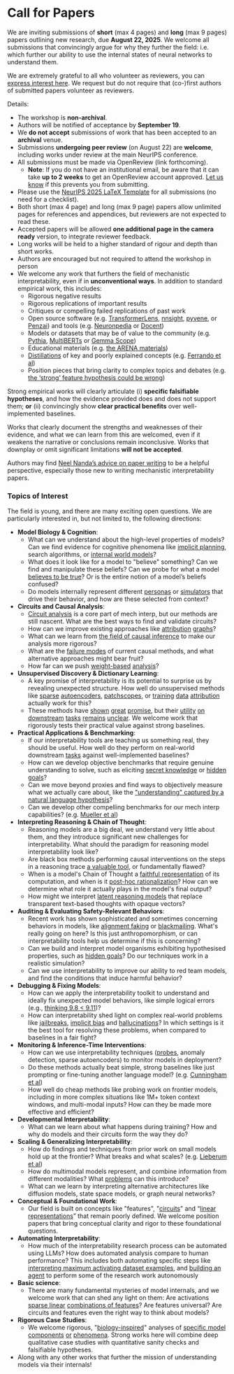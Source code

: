 # Call for Papers
We are inviting submissions of **short** (max 4 pages) and **long** (max 9 pages) papers outlining new research, due **August 22, 2025**. We welcome all submissions that convincingly argue for why they further the field: i.e. which further our ability to use the internal states of neural networks to understand them. 

We are extremely grateful to all who volunteer as reviewers, you can [express interest here](https://www.google.com/url?q=https://docs.google.com/forms/d/e/1FAIpQLSdiw1SJllzoTz_nqzDTzTOGb9DV3W_truQyh-WvYj_QGIi7Mg/viewform?usp%3Ddialog&sa=D&source=editors&ust=1753704446204227&usg=AOvVaw30O5u0BIdn6xVMt0ttRZ70). We request but do not require that (co-)first authors of submitted papers volunteer as reviewers. 

Details: 
* The workshop is **non-archival**.
* Authors will be notified of acceptance by **September 19**.
* We **do not accept** submissions of work that has been accepted to an **archival** venue.
* Submissions **undergoing peer review** (on August 22) are **welcome**, including works under review at the main NeurIPS conference.
* All submissions must be made via OpenReview (link forthcoming).
  * **Note**: If you do not have an institutional email, be aware that it can take **up to 2 weeks** to get an OpenReview account approved. [Let us know](mailto:neurips2025@mechinterpworkshop.com) if this prevents you from submitting.
* Please use the [NeurIPS 2025 LaTeX Template](https://www.google.com/url?q=https://media.neurips.cc/Conferences/NeurIPS2025/Styles.zip&sa=D&source=editors&ust=1753704446205441&usg=AOvVaw3T_ywGyGE_56pWI-Ftzw_l) for all submissions (no need for a checklist).
* Both short (max 4 page) and long (max 9 page) papers allow unlimited pages for references and appendices, but reviewers are not expected to read these.
* Accepted papers will be allowed **one additional page in the camera ready** version, to integrate reviewer feedback.
* Long works will be held to a higher standard of rigour and depth than short works.
* Authors are encouraged but not required to attend the workshop in person
* We welcome any work that furthers the field of mechanistic interpretability, even if in **unconventional ways**. In addition to standard empirical work, this includes:
  * Rigorous negative results
  * Rigorous replications of important results
  * Critiques or compelling failed replications of past work
  * Open source software (e.g. [TransformerLens](https://www.google.com/url?q=https://github.com/neelnanda-io/TransformerLens&sa=D&source=editors&ust=1753704446206451&usg=AOvVaw0R0pFk829bn8O7ndeUXyjY), [nnsight](https://www.google.com/url?q=https://github.com/ndif-team/nnsight&sa=D&source=editors&ust=1753704446206512&usg=AOvVaw3CmkpmSjH4jPH6xugDTVEP), [pyvene](https://www.google.com/url?q=https://github.com/stanfordnlp/pyvene/tree/main/pyvene/models/mlp&sa=D&source=editors&ust=1753704446206580&usg=AOvVaw2eDBmHI-RKYmEcmmytoLEa), or [Penzai](https://www.google.com/url?q=https://github.com/google-deepmind/penzai&sa=D&source=editors&ust=1753704446206650&usg=AOvVaw0p1VHobhniCLcUo5nanXgM)) and tools (e.g. [Neuronpedia](https://www.google.com/url?q=http://neuronpedia.org&sa=D&source=editors&ust=1753704446206730&usg=AOvVaw1qGaGvLvQGV0IEZeo37ftU) or [Docent](https://www.google.com/url?q=https://transluce.org/introducing-docent&sa=D&source=editors&ust=1753704446206800&usg=AOvVaw3tbdvAqyax6VIk9EO2PxjT))
  * Models or datasets that may be of value to the community (e.g. [Pythia](https://www.google.com/url?q=https://arxiv.org/abs/2304.01373&sa=D&source=editors&ust=1753704446206930&usg=AOvVaw1k9PHR1XQHOd7R6X5wQEYd), [MultiBERTs](https://www.google.com/url?q=https://arxiv.org/abs/2106.16163&sa=D&source=editors&ust=1753704446206985&usg=AOvVaw23QHb-AcIVOgHGKL0i4tIe) or [Gemma Scope](https://www.google.com/url?q=https://arxiv.org/abs/2408.05147&sa=D&source=editors&ust=1753704446207042&usg=AOvVaw0n8uIPpGA_c8dLV8NiNuwG))
  * Educational materials (e.g. [the ARENA materials](https://www.google.com/url?q=https://arena3-chapter1-transformer-interp.streamlit.app/&sa=D&source=editors&ust=1753704446207181&usg=AOvVaw3o3mn1Nt0KlHJFELRhGIXs))
  * [Distillations](https://www.google.com/url?q=https://distill.pub/2017/research-debt/&sa=D&source=editors&ust=1753704446207267&usg=AOvVaw3q1WS5WgumsZ1F4OCf26o1) of key and poorly explained concepts (e.g. [Ferrando et al](https://www.google.com/url?q=https://arxiv.org/abs/2405.00208&sa=D&source=editors&ust=1753704446207374&usg=AOvVaw2W7TmgXyXnkXcYTuPi9nWl))
  * Position pieces that bring clarity to complex topics and debates (e.g. [the ‘strong’ feature hypothesis could be wrong](https://www.google.com/url?q=https://www.alignmentforum.org/posts/tojtPCCRpKLSHBdpn/the-strong-feature-hypothesis-could-be-wrong&sa=D&source=editors&ust=1753704446207577&usg=AOvVaw1trwHrUcm0bx4RiZCnWiky))

Strong empirical works will clearly articulate (i) **specific falsifiable hypotheses**, and how the evidence provided does and does not support them; **or** (ii) convincingly show **clear practical benefits** over well-implemented baselines. 

Works that clearly document the strengths and weaknesses of their evidence, and what we can learn from this are welcomed, even if it weakens the narrative or conclusions remain inconclusive. Works that downplay or omit significant limitations **will not be accepted**. 

Authors may find [Neel Nanda’s advice on paper writing](https://www.google.com/url?q=https://www.alignmentforum.org/posts/eJGptPbbFPZGLpjsp/highly-opinionated-advice-on-how-to-write-ml-papers&sa=D&source=editors&ust=1753704446208383&usg=AOvVaw2lJ-jpT2JPJ_MEOu7TVaMZ) to be a helpful perspective, especially those new to writing mechanistic interpretability papers. 
### Topics of Interest
The field is young, and there are many exciting open questions. We are particularly interested in, but not limited to, the following directions: 
* **Model Biology & Cognition**:
  * What can we understand about the high-level properties of models? Can we find evidence for cognitive phenomena like [implicit planning](https://www.google.com/url?q=https://transformer-circuits.pub/2025/attribution-graphs/biology.html%23dives-poems&sa=D&source=editors&ust=1753704446208947&usg=AOvVaw1X046QTbjyEHbn7gEKSnnC), search algorithms, or [internal world models](https://www.google.com/url?q=https://arxiv.org/abs/2210.13382&sa=D&source=editors&ust=1753704446209047&usg=AOvVaw1bY7JmkHaA7y_iLongKqIe)?
  * What does it look like for a model to "believe" something? Can we find and manipulate these beliefs? Can we probe for what a model [believes to be true](https://www.google.com/url?q=https://arxiv.org/abs/2310.06824&sa=D&source=editors&ust=1753704446209253&usg=AOvVaw3QRZOx5jC7By5kOTIvdLap)? Or is the entire notion of a model’s beliefs confused?
  * Do models internally represent different [personas](https://www.google.com/url?q=https://arxiv.org/abs/2406.12094&sa=D&source=editors&ust=1753704446209416&usg=AOvVaw0CFazLCxHGA548r2ZVJ1NW) or [simulators](https://www.google.com/url?q=https://www.nature.com/articles/s41586-023-06647-8&sa=D&source=editors&ust=1753704446209483&usg=AOvVaw2SfKp41LeBF5ZA4uAxvaag) that drive their behavior, and how are these selected from context?
* **Circuits and Causal Analysis**:
  * [Circuit analysis](https://www.google.com/url?q=https://distill.pub/2020/circuits/zoom-in/&sa=D&source=editors&ust=1753704446209690&usg=AOvVaw1r-LSqNbKH-RCxg0_un9cZ) is a core part of mech interp, but our methods are still nascent. What are the best ways to find and validate circuits?
  * How can we improve existing approaches like [attribution](https://www.google.com/url?q=https://arxiv.org/abs/2406.11944&sa=D&source=editors&ust=1753704446209913&usg=AOvVaw103Abd24tBd6tX8w_-Ci9-) [graphs](https://www.google.com/url?q=https://transformer-circuits.pub/2025/attribution-graphs/methods.html&sa=D&source=editors&ust=1753704446209981&usg=AOvVaw2TicYlNDPXk7pWJYxYaRYO)?
  * What can we learn from [the field of causal inference](https://www.google.com/url?q=https://arxiv.org/abs/2407.04690&sa=D&source=editors&ust=1753704446210117&usg=AOvVaw2NOqVrEd0dHCoNW_OOP0jS) to make our analysis more rigorous?
  * What are the [failure modes](https://www.google.com/url?q=https://arxiv.org/abs/2307.15771&sa=D&source=editors&ust=1753704446210244&usg=AOvVaw0LXqORpxqQ_1xPpVs_nLVU) of current causal methods, and what alternative approaches might bear fruit?
  * How far can we push [weight-based](https://www.google.com/url?q=https://arxiv.org/abs/2301.05217&sa=D&source=editors&ust=1753704446210407&usg=AOvVaw2bKku26CeCeVbFpjQ68mIj) [analysis](https://www.google.com/url?q=https://arxiv.org/abs/2410.08417&sa=D&source=editors&ust=1753704446210465&usg=AOvVaw1lQXP_RpbqmT-7bAbZCXbm)?
* **Unsupervised Discovery & Dictionary Learning**:
  * A key promise of interpretability is its potential to surprise us by revealing unexpected structure. How well do unsupervised methods like [sparse](https://www.google.com/url?q=https://arxiv.org/abs/2103.15949&sa=D&source=editors&ust=1753704446210748&usg=AOvVaw2BeDYUI9QdOUznPyciKstB) [autoencoders](https://www.google.com/url?q=https://transformer-circuits.pub/2023/monosemantic-features&sa=D&source=editors&ust=1753704446210820&usg=AOvVaw2V1hD6mcjc3J7XUrmTOb6p), [patch](https://www.google.com/url?q=https://arxiv.org/abs/2401.06102&sa=D&source=editors&ust=1753704446210872&usg=AOvVaw2PisMi_J3-WxDUJPbhGzN-)[scopes](https://www.google.com/url?q=https://arxiv.org/abs/2403.10949v2&sa=D&source=editors&ust=1753704446210913&usg=AOvVaw0MGOXe997h1BWXXpqqyXOw), or [training](https://www.google.com/url?q=https://proceedings.mlr.press/v70/koh17a?ref%3Dhttps://githubhelp.com&sa=D&source=editors&ust=1753704446210985&usg=AOvVaw3pakghhEC_pfVAbzsLLfBt) [data](https://www.google.com/url?q=https://arxiv.org/abs/2308.03296&sa=D&source=editors&ust=1753704446211042&usg=AOvVaw2BxOsX-dn-wr6aLqYIQW8J) [attribution](https://www.google.com/url?q=https://arxiv.org/abs/2205.11482&sa=D&source=editors&ust=1753704446211104&usg=AOvVaw2RQuGLdGjQo7Q5T3jbFKPS) actually work for this?
  * These methods have [shown](https://www.google.com/url?q=https://transformer-circuits.pub/2024/scaling-monosemanticity/index.html&sa=D&source=editors&ust=1753704446211240&usg=AOvVaw1HcnlqHtRzGyJjPNUInwaY) [great](https://www.google.com/url?q=https://transformer-circuits.pub/2025/attribution-graphs/biology.html&sa=D&source=editors&ust=1753704446211309&usg=AOvVaw0EnhAtfnXxQJ3VvTDg7Ko5) [promise](https://www.google.com/url?q=https://arxiv.org/abs/2503.10965&sa=D&source=editors&ust=1753704446211364&usg=AOvVaw0LEKzZ8hO_0Ah-yueCLsIm), but their [utility](https://www.google.com/url?q=https://arxiv.org/abs/2502.16681&sa=D&source=editors&ust=1753704446211430&usg=AOvVaw2gM3yx3K-FCDb9L68e488-) [on](https://www.google.com/url?q=https://www.tilderesearch.com/blog/sieve&sa=D&source=editors&ust=1753704446211483&usg=AOvVaw3tP8lu5iTK9uBRKwL17fuF) [downstream](https://www.google.com/url?q=https://arxiv.org/abs/2501.17148&sa=D&source=editors&ust=1753704446211537&usg=AOvVaw1dkARg1wC8Id0uXQ70JmU2) [tasks](https://www.google.com/url?q=https://transformer-circuits.pub/2024/features-as-classifiers/index.html&sa=D&source=editors&ust=1753704446211605&usg=AOvVaw2Z31rW9aJSZ07FYnlDuU6n) [remains](https://www.google.com/url?q=https://arxiv.org/abs/2502.04382&sa=D&source=editors&ust=1753704446211658&usg=AOvVaw2IhrTS_xodibzQfQJEE_tu) [unclear](https://www.google.com/url?q=https://www.alignmentforum.org/posts/4uXCAJNuPKtKBsi28/negative-results-for-saes-on-downstream-tasks&sa=D&source=editors&ust=1753704446211740&usg=AOvVaw3jSOwQiydFW4Fj04xlZKgj). We welcome work that rigorously tests their practical value against strong baselines.
* **Practical Applications & Benchmarking**:
  * If our interpretability tools are teaching us something real, they should be useful. How well do they perform on real-world downstream [tasks](https://www.google.com/url?q=https://www.lesswrong.com/posts/wGRnzCFcowRCrpX4Y/downstream-applications-as-validation-of-interpretability&sa=D&source=editors&ust=1753704446212121&usg=AOvVaw0bgSq6BRxH9ACalfb6L_TR) against well-implemented baselines?
  * How can we develop objective benchmarks that require genuine understanding to solve, such as eliciting [secret knowledge](https://www.google.com/url?q=https://arxiv.org/abs/2505.14352&sa=D&source=editors&ust=1753704446212328&usg=AOvVaw3_Fqo47TypCSkQHB9DgWq4) or [hidden goals](https://www.google.com/url?q=https://arxiv.org/abs/2503.10965&sa=D&source=editors&ust=1753704446212388&usg=AOvVaw2XWLzrJe4Kc0JB_VMdpjA7)?
  * Can we move beyond proxies and find ways to objectively measure what we actually care about, like the ["understanding" captured by a natural language hypothesis](https://www.google.com/url?q=https://arxiv.org/abs/2502.04382&sa=D&source=editors&ust=1753704446212597&usg=AOvVaw0lLMTw2kczJvYd2JyuW1C0)?
  * Can we develop other compelling benchmarks for our mech interp capabilities? (e.g. [Mueller et al](https://www.google.com/url?q=https://arxiv.org/abs/2504.13151&sa=D&source=editors&ust=1753704446212751&usg=AOvVaw20xmkTQ3E7KCV8Pvc8YvhX))
* **Interpreting Reasoning & Chain of Thought**:
  * Reasoning models are a big deal, we understand very little about them, and they introduce significant new challenges for interpretability. What should the paradigm for reasoning model interpretability look like?
  * Are black box methods performing causal interventions on the steps in a reasoning trace [a valuable tool](https://www.google.com/url?q=https://arxiv.org/abs/2506.19143&sa=D&source=editors&ust=1753704446213200&usg=AOvVaw34mdBMYyW-YCcKPxsAE5g8), or fundamentally flawed?
  * When is a model's Chain of Thought a [faithful representation](https://www.google.com/url?q=https://arxiv.org/abs/2305.04388&sa=D&source=editors&ust=1753704446213344&usg=AOvVaw3Jp5tAs3mr9B1qnDpy0JBJ) of its computation, and when is it [post-hoc rationalization](https://www.google.com/url?q=https://arxiv.org/abs/2503.08679&sa=D&source=editors&ust=1753704446213442&usg=AOvVaw2lczvtC7ZaJFH0Rj0jQXzJ)? How can we determine what role it actually plays in the model's final output?
  * How might we interpret [latent reasoning models](https://www.google.com/url?q=https://arxiv.org/abs/2412.06769&sa=D&source=editors&ust=1753704446213618&usg=AOvVaw1GPj1pI7EkLDBDMQam3IUY) that replace transparent text-based thoughts with opaque vectors?
* **Auditing & Evaluating Safety-Relevant Behaviors**:
  * Recent work has shown sophisticated and sometimes concerning behaviors in models, like [alignment faking](https://www.google.com/url?q=https://arxiv.org/abs/2412.14093&sa=D&source=editors&ust=1753704446213925&usg=AOvVaw0xha03C4etbSrA9M-JgaBZ) or [blackmailing](https://www.google.com/url?q=https://www.anthropic.com/research/agentic-misalignment&sa=D&source=editors&ust=1753704446213996&usg=AOvVaw2bZbnTzapKnKHCziq7xXKU). What's really going on here? Is this just anthropomorphism, or can interpretability tools help us determine if this is concerning?
  * Can we build and interpret model organisms exhibiting hypothesised properties, such as [hidden goals](https://www.google.com/url?q=https://arxiv.org/abs/2503.10965&sa=D&source=editors&ust=1753704446214321&usg=AOvVaw15xcrpdacGeH96ZR5hvPIj)? Do our techniques work in a realistic simulation?
  * Can we use interpretability to improve our ability to red team models, and find the conditions that induce harmful behavior?
* **Debugging & Fixing Models**:
  * How can we apply the interpretability toolkit to understand and ideally fix unexpected model behaviors, like simple logical errors (e.g., [thinking 9.8 < 9.11](https://www.google.com/url?q=https://transluce.org/observability-interface&sa=D&source=editors&ust=1753704446214797&usg=AOvVaw3B5idHu4jMuhdUaK3Bfis2))?
  * How can interpretability shed light on complex real-world problems like [jailbreaks](https://www.google.com/url?q=https://transformer-circuits.pub/2025/attribution-graphs/biology.html%23dives-jailbreak&sa=D&source=editors&ust=1753704446214967&usg=AOvVaw2MkUaumyLYQp9yMEM_JOkK), [implicit bias](https://www.google.com/url?q=https://arxiv.org/abs/2506.10922&sa=D&source=editors&ust=1753704446215036&usg=AOvVaw28JtVDiyxfk9DIA1xoYHY7) and [hallucinations](https://www.google.com/url?q=https://arxiv.org/abs/2411.14257&sa=D&source=editors&ust=1753704446215104&usg=AOvVaw1MmLCyRXrjZY72nfDyXbY5)? In which settings is it the best tool for resolving these problems, when compared to baselines in a fair fight?
* **Monitoring & Inference-Time Interventions**:
  * How can we use interpretability techniques ([probes](https://www.google.com/url?q=https://arxiv.org/abs/2102.12452&sa=D&source=editors&ust=1753704446215400&usg=AOvVaw0sUPZ3UolIpRIYbrLZzM7g), anomaly detection, sparse autoencoders) to monitor models in deployment?
  * Do these methods actually beat simple, strong baselines like just prompting or fine-tuning another language model? (e.g. [Cunningham et al](https://www.google.com/url?q=https://alignment.anthropic.com/2025/cheap-monitors/&sa=D&source=editors&ust=1753704446215660&usg=AOvVaw2uhZ7RYNq7Nqs4gYjV5Qe1))
  * How well do cheap methods like probing work on frontier models, including in more complex situations like 1M+ token context windows, and multi-modal inputs? How can they be made more effective and efficient?
* **Developmental Interpretability**:
  * What can we learn about what happens during training? How and why do models and their circuits form the way they do?
* **Scaling & Generalizing Interpretability**:
  * How do findings and techniques from prior work on small models hold up at the frontier? What breaks and what scales? (e.g. [Lieberum et al](https://www.google.com/url?q=https://arxiv.org/abs/2307.09458&sa=D&source=editors&ust=1753704446216350&usg=AOvVaw08H-OarPLXPgZqV2fpvX1A))
  * How do multimodal models represent, and combine information from different modalities? What [problems](https://www.google.com/url?q=https://openreview.net/pdf?id%3DVUhRdZp8ke&sa=D&source=editors&ust=1753704446216520&usg=AOvVaw1Zqf_mnuzN987hUC8uuzCw) can this introduce?
  * What can we learn by interpreting alternative architectures like diffusion models, state space models, or graph neural networks?
* **Conceptual & Foundational Work**:
  * Our field is built on concepts like "features", "[circuits](https://www.google.com/url?q=https://distill.pub/2020/circuits/zoom-in/&sa=D&source=editors&ust=1753704446216873&usg=AOvVaw24StiHgMb1b3U3AzICAHF4)" and “[linear representations](https://www.google.com/url?q=https://transformer-circuits.pub/2024/july-update/index.html%23linear-representations&sa=D&source=editors&ust=1753704446216966&usg=AOvVaw3t-bb99GgiSTR1oV82hl4D)” that remain poorly defined. We welcome position papers that bring conceptual clarity and rigor to these foundational questions.
* **Automating Interpretability**:
  * How much of the interpretability research process can be automated using LLMs? How does automated analysis compare to human performance? This includes both automating specific steps like [interpreting maximum activating dataset examples](https://www.google.com/url?q=https://openaipublic.blob.core.windows.net/neuron-explainer/paper/index.html&sa=D&source=editors&ust=1753704446217475&usg=AOvVaw3h2tJXLSyqEE8yHH3s550h), and [building an agent](https://www.google.com/url?q=https://arxiv.org/abs/2404.14394&sa=D&source=editors&ust=1753704446217545&usg=AOvVaw3bH40q1L_DsYO-RsXzqV0j) to perform some of the research work autonomously
* **Basic science**:
  * There are many fundamental mysteries of model internals, and we welcome work that can shed any light on them: Are activations [sparse linear](https://www.google.com/url?q=https://arxiv.org/abs/1601.03764&sa=D&source=editors&ust=1753704446217848&usg=AOvVaw0f2mwelXWX0BeHqWmLkwLY) [combinations of features](https://www.google.com/url?q=https://transformer-circuits.pub/2022/toy_model/index.html&sa=D&source=editors&ust=1753704446217929&usg=AOvVaw2aA97ZtQ_cioHUvLXQUWPs)? Are features universal? Are circuits and features even the right way to think about models?
* **Rigorous Case Studies**:
  * We welcome rigorous, "[biology-inspired](https://www.google.com/url?q=https://distill.pub/2020/circuits/curve-circuits/&sa=D&source=editors&ust=1753704446218210&usg=AOvVaw0ZuaxSunYe0uxBNwjbCOF4)" analyses of [specific model](https://www.google.com/url?q=https://arxiv.org/abs/2310.04625&sa=D&source=editors&ust=1753704446218284&usg=AOvVaw1bsvYx75Haj1oI8IZo1_si) [components](https://www.google.com/url?q=https://transformer-circuits.pub/2024/scaling-monosemanticity/index.html&sa=D&source=editors&ust=1753704446218357&usg=AOvVaw0mGOrL3baoELxHnREO1mXK) [or](https://www.google.com/url?q=https://arxiv.org/abs/2305.01610&sa=D&source=editors&ust=1753704446218417&usg=AOvVaw1TeVt8b0XlGQytlILXOxS8) [phenomena](https://www.google.com/url?q=https://arxiv.org/abs/2306.09346&sa=D&source=editors&ust=1753704446218475&usg=AOvVaw1-6SX9EU-P4R9H9Hl720Q3). Strong works here will combine deep qualitative case studies with quantitative sanity checks and falsifiable hypotheses.
* Along with any other works that further the mission of understanding models via their internals!